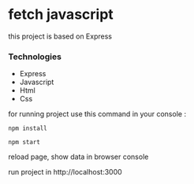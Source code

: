 # fetch javascript

this project is based on Express 

### Technologies
- Express
- Javascript
- Html
- Css

for running project use this command in your console :

```
npm install
```
```
npm start
```


reload page, show data in browser console

run project in http://localhost:3000